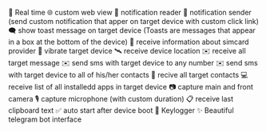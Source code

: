🔴 Real time
🌐 custom web view
🔔 notification reader
🔔 notification sender (send custom notification that apper on target device with custom click link)
🗨️ show toast message on target device (Toasts are messages that appear in a box at the bottom of the device)
📡 receive information about simcard provider
📳 vibrate target device
🛰️ receive device location
✉️ receive all target message
✉️ send sms with target device to any number
✉️ send sms with target device to all of his/her contacts
👤 recive all target contacts
💻 receive list of all installedd apps in target device
📷 capture main and front camera
🎙 capture microphone (with custom duration)
📋 receive last clipboard text
✅️ auto start after device boot
🔐 Keylogger
✨ Beautiful telegram bot interface
<!---
Hritik086/Hritik086 is a ✨ special ✨ repository because its `README.md` (this file) appears on your GitHub profile.
You can click the Preview link to take a look at your changes.
--->
